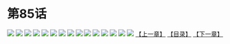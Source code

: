 # 第85话
![](https://s2.baozimh.com/scomic/yuekanshaonuyeqijun-chunquan/0/89-9vru/1.jpg)
![](https://s2.baozimh.com/scomic/yuekanshaonuyeqijun-chunquan/0/89-9vru/2.jpg)
![](https://s2.baozimh.com/scomic/yuekanshaonuyeqijun-chunquan/0/89-9vru/3.jpg)
![](https://s2.baozimh.com/scomic/yuekanshaonuyeqijun-chunquan/0/89-9vru/4.jpg)
![](https://s2.baozimh.com/scomic/yuekanshaonuyeqijun-chunquan/0/89-9vru/5.jpg)
![](https://s2.baozimh.com/scomic/yuekanshaonuyeqijun-chunquan/0/89-9vru/6.jpg)
![](https://s2.baozimh.com/scomic/yuekanshaonuyeqijun-chunquan/0/89-9vru/7.jpg)
![](https://s2.baozimh.com/scomic/yuekanshaonuyeqijun-chunquan/0/89-9vru/8.jpg)
![](https://s2.baozimh.com/scomic/yuekanshaonuyeqijun-chunquan/0/89-9vru/9.jpg)
![](https://s2.baozimh.com/scomic/yuekanshaonuyeqijun-chunquan/0/89-9vru/10.jpg)
![](https://s2.baozimh.com/scomic/yuekanshaonuyeqijun-chunquan/0/89-9vru/11.jpg)
![](https://s2.baozimh.com/scomic/yuekanshaonuyeqijun-chunquan/0/89-9vru/12.jpg)
![](https://s2.baozimh.com/scomic/yuekanshaonuyeqijun-chunquan/0/89-9vru/13.jpg)
![](https://s2.baozimh.com/scomic/yuekanshaonuyeqijun-chunquan/0/89-9vru/14.jpg)
![](https://s2.baozimh.com/scomic/yuekanshaonuyeqijun-chunquan/0/89-9vru/15.jpg)
[【上一章】](./84.md)
[【目录】](./README.md)
[【下一章】](./86.md)

